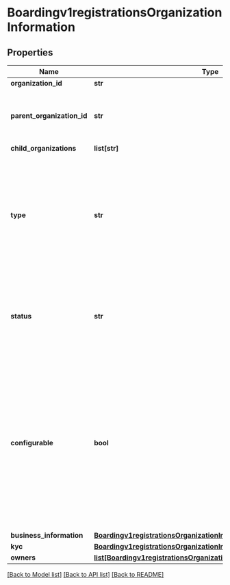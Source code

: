 # Boardingv1registrationsOrganizationInformation

## Properties
Name | Type | Description | Notes
------------ | ------------- | ------------- | -------------
**organization_id** | **str** |  | [optional] 
**parent_organization_id** | **str** | This field is required for Organization Types: MERCHANT, TRANSACTING  | [optional] 
**child_organizations** | **list[str]** |  | [optional] 
**type** | **str** | Determines the type of organization in the hirarchy that this registration will use to onboard this Organization Possible Values:   - &#39;TRANSACTING&#39;   - &#39;STRUCTURAL&#39;   - &#39;MERCHANT&#39;  | [optional] 
**status** | **str** | Determines the status that the organization will be after being onboarded Possible Values:             - &#39;LIVE&#39;             - &#39;TEST&#39;             - &#39;DRAFT&#39;  | [optional] 
**configurable** | **bool** | This denotes the one organization, with exception to the TRANSACTING types, that is allowed to be used for configuration purposes against products.  Eventually this field will be deprecated and all organizations will be allowed for product configuration. | [optional] [default to False]
**business_information** | [**Boardingv1registrationsOrganizationInformationBusinessInformation**](Boardingv1registrationsOrganizationInformationBusinessInformation.md) |  | 
**kyc** | [**Boardingv1registrationsOrganizationInformationKYC**](Boardingv1registrationsOrganizationInformationKYC.md) |  | [optional] 
**owners** | [**list[Boardingv1registrationsOrganizationInformationOwners]**](Boardingv1registrationsOrganizationInformationOwners.md) |  | [optional] 

[[Back to Model list]](../README.md#documentation-for-models) [[Back to API list]](../README.md#documentation-for-api-endpoints) [[Back to README]](../README.md)


